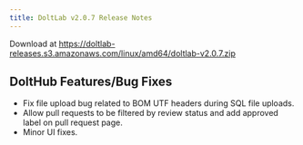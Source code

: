 ```yaml
---
title: DoltLab v2.0.7 Release Notes
---
```


Download at https://doltlab-releases.s3.amazonaws.com/linux/amd64/doltlab-v2.0.7.zip

## DoltHub Features/Bug Fixes
* Fix file upload bug related to BOM UTF headers during SQL file uploads.
* Allow pull requests to be filtered by review status and add approved label on pull request page.
* Minor UI fixes.
